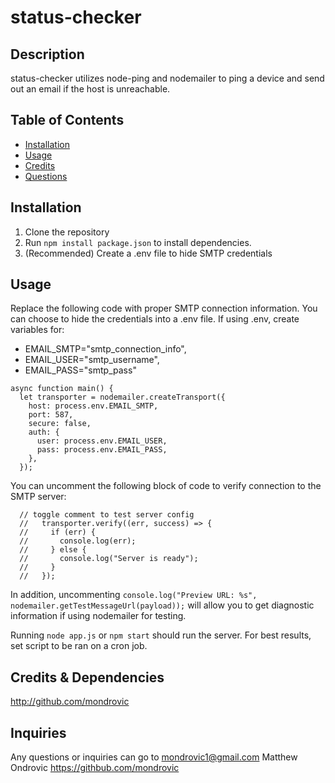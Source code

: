 # status-checker

## Description

status-checker utilizes node-ping and nodemailer to ping a device and send out an email if the host is unreachable.

## Table of Contents

- [Installation](#installation)
- [Usage](#usage)
- [Credits](#Credits)
- [Questions](#questions)

## Installation

1. Clone the repository
2. Run `npm install package.json` to install dependencies.
3. (Recommended) Create a .env file to hide SMTP credentials

## Usage

Replace the following code with proper SMTP connection information. You can choose to hide the credentials into a .env file. If using .env, create variables for:

- EMAIL_SMTP="smtp_connection_info",
- EMAIL_USER="smtp_username",
- EMAIL_PASS="smtp_pass"

```
async function main() {
  let transporter = nodemailer.createTransport({
    host: process.env.EMAIL_SMTP,
    port: 587,
    secure: false,
    auth: {
      user: process.env.EMAIL_USER,
      pass: process.env.EMAIL_PASS,
    },
  });
```

You can uncomment the following block of code to verify connection to the SMTP server:

```
  // toggle comment to test server config
  //   transporter.verify((err, success) => {
  //     if (err) {
  //       console.log(err);
  //     } else {
  //       console.log("Server is ready");
  //     }
  //   });
```

In addition, uncommenting `console.log("Preview URL: %s", nodemailer.getTestMessageUrl(payload));` will allow you to get diagnostic information if using nodemailer for testing.

Running `node app.js` or `npm start` should run the server. For best results, set script to be ran on a cron job.

## Credits & Dependencies

http://github.com/mondrovic

## Inquiries

Any questions or inquiries can go to mondrovic1@gmail.com
Matthew Ondrovic
https://githbub.com/mondrovic
